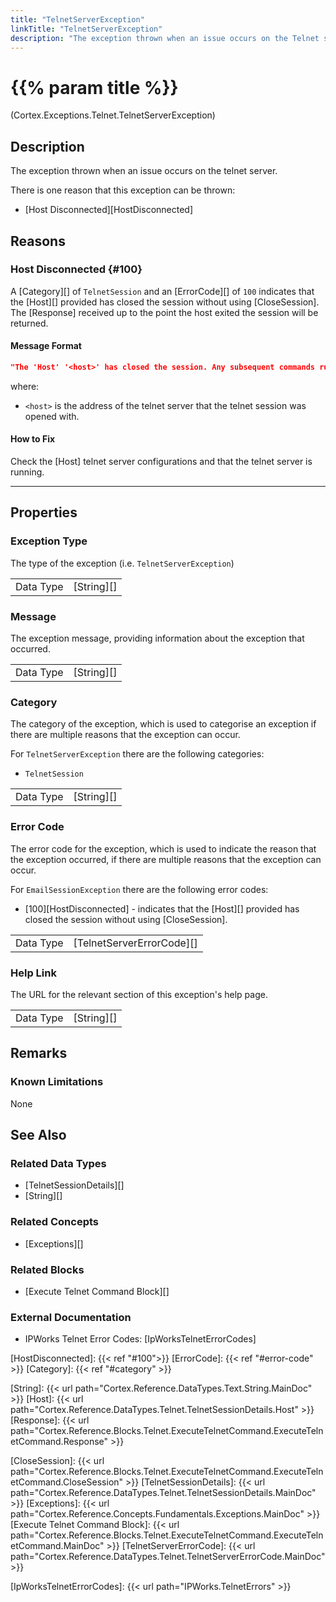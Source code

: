 ```yaml
---
title: "TelnetServerException"
linkTitle: "TelnetServerException"
description: "The exception thrown when an issue occurs on the Telnet server."
---
```


# {{% param title %}}

<p class="namespace">(Cortex.Exceptions.Telnet.TelnetServerException)</p>

## Description

The exception thrown when an issue occurs on the telnet server.

There is one reason that this exception can be thrown:

- [Host Disconnected][HostDisconnected]

## Reasons

### Host Disconnected {#100}

A [Category][] of `TelnetSession` and an [ErrorCode][] of `100` indicates that the [Host][] provided has closed the session without using [CloseSession]. The [Response] received up to the point the host exited the session will be returned.

#### Message Format

```json
"The 'Host' '<host>' has closed the session. Any subsequent commands run on the session will result in a new one being created.\r\nPlease click the HelpLink for more information on how to fix this."
```

where:

- `<host>` is the address of the telnet server that the telnet session was opened with.

#### How to Fix

Check the [Host] telnet server configurations and that the telnet server is running.

***

## Properties

### Exception Type

The type of the exception (i.e. `TelnetServerException`)

| | |
|-----------|------------|
| Data Type | [String][] |

### Message

The exception message, providing information about the exception that occurred.

| | |
|-----------|------------|
| Data Type | [String][] |

### Category

The category of the exception, which is used to categorise an exception if there are multiple reasons that the exception can occur.

For `TelnetServerException` there are the following categories:

- `TelnetSession`

| | |
|-----------|------------|
| Data Type | [String][] |

### Error Code

The error code for the exception, which is used to indicate the reason that the exception occurred, if there are multiple reasons that the exception can occur.

For `EmailSessionException` there are the following error codes:

- [100][HostDisconnected] - indicates that the [Host][] provided has closed the session without using [CloseSession].

| | |
|-----------|---------------------------|
| Data Type | [TelnetServerErrorCode][] |

### Help Link

The URL for the relevant section of this exception's help page.

| | |
|-----------|------------|
| Data Type | [String][] |

## Remarks

### Known Limitations

None

## See Also

### Related Data Types

- [TelnetSessionDetails][]
- [String][]

### Related Concepts

- [Exceptions][]

### Related Blocks

- [Execute Telnet Command Block][]

### External Documentation

- IPWorks Telnet Error Codes: [IpWorksTelnetErrorCodes]

[HostDisconnected]: {{< ref "#100">}}
[ErrorCode]: {{< ref "#error-code" >}}
[Category]: {{< ref "#category" >}}

[String]: {{< url path="Cortex.Reference.DataTypes.Text.String.MainDoc" >}}
[Host]: {{< url path="Cortex.Reference.DataTypes.Telnet.TelnetSessionDetails.Host" >}}
[Response]: {{< url path="Cortex.Reference.Blocks.Telnet.ExecuteTelnetCommand.ExecuteTelnetCommand.Response" >}}

[CloseSession]: {{< url path="Cortex.Reference.Blocks.Telnet.ExecuteTelnetCommand.ExecuteTelnetCommand.CloseSession" >}}
[TelnetSessionDetails]: {{< url path="Cortex.Reference.DataTypes.Telnet.TelnetSessionDetails.MainDoc" >}}
[Exceptions]: {{< url path="Cortex.Reference.Concepts.Fundamentals.Exceptions.MainDoc" >}}
[Execute Telnet Command Block]: {{< url path="Cortex.Reference.Blocks.Telnet.ExecuteTelnetCommand.ExecuteTelnetCommand.MainDoc" >}}
[TelnetServerErrorCode]: {{< url path="Cortex.Reference.DataTypes.Telnet.TelnetServerErrorCode.MainDoc" >}}

[IpWorksTelnetErrorCodes]: {{< url path="IPWorks.TelnetErrors" >}}